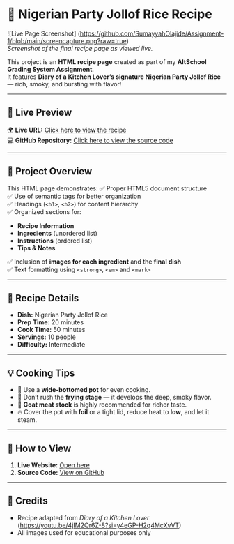 # 🍚 Nigerian Party Jollof Rice Recipe

![Live Page Screenshot] (https://github.com/SumayyahOlajide/Assignment-1/blob/main/screencapture.png?raw=true)  
*Screenshot of the final recipe page as viewed live.*

This project is an **HTML recipe page** created as part of my **AltSchool Grading System Assignment**.  
It features **Diary of a Kitchen Lover’s signature Nigerian Party Jollof Rice** — rich, smoky, and bursting with flavor!

---

## 🔗 Live Preview
🌍 **Live URL:** [Click here to view the recipe](https://sumayyaholajide.github.io/Assignment-1/)  
💻 **GitHub Repository:** [Click here to view the source code](https://github.com/SumayyahOlajide/Assignment-1)  

---

## 📖 Project Overview
This HTML page demonstrates:
✅ Proper HTML5 document structure  
✅ Use of semantic tags for better organization  
✅ Headings (`<h1>`, `<h2>`) for content hierarchy  
✅ Organized sections for:
- **Recipe Information**  
- **Ingredients** (unordered list)  
- **Instructions** (ordered list)  
- **Tips & Notes**  

✅ Inclusion of **images for each ingredient** and the **final dish**  
✅ Text formatting using `<strong>`, `<em>` and `<mark>`

---

## 🥘 Recipe Details
- **Dish:** Nigerian Party Jollof Rice  
- **Prep Time:** 20 minutes  
- **Cook Time:** 50 minutes  
- **Servings:** 10 people  
- **Difficulty:** Intermediate  

---

## 💡 Cooking Tips
- 🍳 Use a **wide-bottomed pot** for even cooking.  
- 🛑 Don’t rush the **frying stage** — it develops the deep, smoky flavor.  
- 🥘 **Goat meat stock** is highly recommended for richer taste.  
- 🔥 Cover the pot with **foil** or a tight lid, reduce heat to **low**, and let it steam.  

---

## 🚀 How to View
1. **Live Website:** [Open here](https://sumayyaholajide.github.io/Assignment-1/)  
2. **Source Code:** [View on GitHub](https://github.com/SumayyahOlajide/Assignment-1)  

---

## 📸 Credits
- Recipe adapted from *Diary of a Kitchen Lover*  (https://youtu.be/4jIM2Qr6Z-8?si=y4eGP-H2q4McXvVT)
- All images used for educational purposes only  
